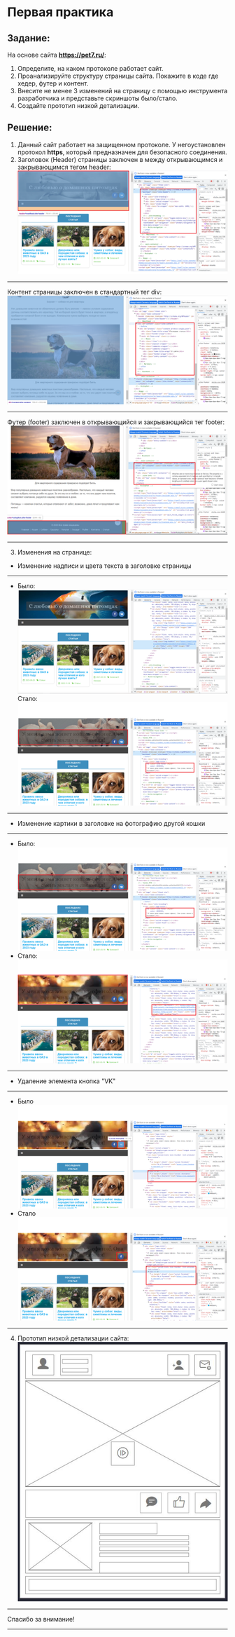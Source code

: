 # Первая практика
## Задание:
 На основе сайта **https://pet7.ru/**:
1. Определите, на каком протоколе работает сайт.
2. Проанализируйте структуру страницы сайта. Покажите в коде где хедер, футер и контент.
3. Внесите не менее 3 изменений на страницу с помощью инструмента разработчика и представьте скриншоты было/стало.
4. Создайте прототип низкой детализации.

## Решение:
1. Данный сайт работает на защищенном протоколе. У негоустановлен протокол **https**, который предназначен для безопасного соединения. 
2. Заголовок (Header) страницы заключен в между открывающимся и закрывающимся тегом header:
![Заголовок](Заголовок.png)
***
Контент страницы заключен в стандартный тег div:
![Контент](Контент.png)
***
Футер (footer) заключен в открывающийся и закрывающийся тег footer:
![Футер](Футер.png)
***
3. Изменения на странице:
* Изменение надписи и цвета текста в заголовке страницы
***
* Было:
![Надпись_было](Надпись_было.png)
Стало:
![Надпись_стало](Надпись_стало.png)
***
* Изменение картики в заголовке на фотографию другой кошки
***
* Было:
![Надпись_стало](Надпись_стало.png)
* Стало:
![Картинка_стало](Картинка_стало.png)
***
* Удаление элемента кнопка "VK"
***
* Было ![Удаление_было](Удаление_было.png)
* Стало ![Удаление_стало](Удаление_стало.png)
*** 
4. Прототип низкой детализации сайта:
![Снимок_2](Снимок_2.JPG)
***
Спасибо за внимание!
***

